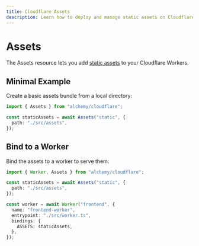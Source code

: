 ```yaml
---
title: Cloudflare Assets
description: Learn how to deploy and manage static assets on Cloudflare using Alchemy for optimal performance and delivery.
---
```


# Assets

The Assets resource lets you add [static assets](https://developers.cloudflare.com/workers/configuration/sites/) to your Cloudflare Workers.

## Minimal Example

Create a basic assets bundle from a local directory:

```ts
import { Assets } from "alchemy/cloudflare";

const staticAssets = await Assets("static", {
  path: "./src/assets",
});
```

## Bind to a Worker

Bind the assets to a worker to serve them:

```ts
import { Worker, Assets } from "alchemy/cloudflare";

const staticAssets = await Assets("static", {
  path: "./src/assets",
});

const worker = await Worker("frontend", {
  name: "frontend-worker",
  entrypoint: "./src/worker.ts",
  bindings: {
    ASSETS: staticAssets,
  },
});
```
